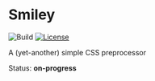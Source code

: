 # Smiley

![Build](https://github.com/snaztoz/smiley/actions/workflows/build.yml/badge.svg)
[![License](https://img.shields.io/badge/License-BSD_3--Clause-blue.svg)](https://opensource.org/licenses/BSD-3-Clause)

A (yet-another) simple CSS preprocessor

Status: **on-progress**
